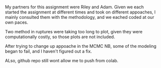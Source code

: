My partners for this assignment were Riley and Adam. Given we each started the assignment at different times and took on different appoaches, 
I mainly consulted them with the methodology, and we eached coded at our own paces. 

Two method in ruptures were taking too long to plot, given they were computationally costly, so those plots are not included. 

After trying to change up appoache in the MCMC NB, some of the modeling began to fail, and I haven't figured out a fix. 

ALso, github repo still wont allow me to push from colab. 
